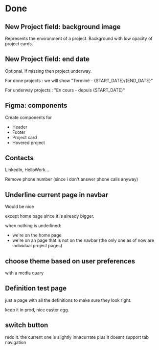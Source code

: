 # Done

## New Project field: background image

Represents the environment of a project. Background with low opacity of project cards.

## New Project field: end date

Optional. If missing then project underway.

For done projects : we will show "Terminé - {START_DATE}/{END_DATE}"

For underway projects : "En cours - depuis {START_DATE}"

## Figma: components

Create components for

- Header
- Footer
- Project card
- Hovered project

## Contacts

LinkedIn, HelloWork...

Remove phone number (since i don't answer phone calls anyway)

## Underline current page in navbar

Would be nice

except home page since it is already bigger.

when nothing is underlined:

- we're on the home page
- we're on an page that is not on the navbar (the only one as of now are individual project pages)

## choose theme based on user preferences

with a media quary

## Definition test page

just a page with all the definitions to make sure they look right.

keep it in prod, nice easter egg.

## switch button

redo it. the current one is slightly innacurrate plus it doesnt support tab navigation
